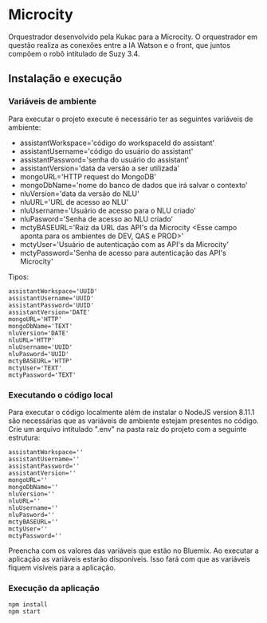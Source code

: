 # Microcity

Orquestrador desenvolvido pela Kukac para a Microcity.
O orquestrador em questão realiza as conexões entre a IA Watson e o front, que juntos compõem o robô intitulado de Suzy 3.4.

## Instalação e execução

### Variáveis de ambiente

Para executar o projeto execute é necessário ter as seguintes variáveis de ambiente:

- assistantWorkspace='código do workspaceId do assistant'
- assistantUsername='código do usuário do assistant'
- assistantPassword='senha do usuário do assistant'
- assistantVersion='data da versão a ser utilizada'
- mongoURL='HTTP request do MongoDB'
- mongoDbName='nome do banco de dados que irá salvar o contexto'
- nluVersion='data da versão do NLU'
- nluURL='URL de acesso ao NLU'
- nluUsername='Usuário de acesso para o NLU criado'
- nluPasword='Senha de acesso ao NLU criado'
- mctyBASEURL='Raiz da URL das API's da Microcity <Esse campo aponta para os ambientes de DEV, QAS e PROD>'
- mctyUser='Usuário de autenticação com as API's da Microcity'
- mctyPassword='Senha de acesso para autenticação das API's Microcity'

Tipos:

```shell
assistantWorkspace='UUID'
assistantUsername='UUID'
assistantPassword='UUID'
assistantVersion='DATE'
mongoURL='HTTP'
mongoDbName='TEXT'
nluVersion='DATE'
nluURL='HTTP'
nluUsername='UUID'
nluPasword='UUID'
mctyBASEURL='HTTP'
mctyUser='TEXT'
mctyPassword='TEXT'
```


### Executando o código local

Para executar o código localmente além de instalar o NodeJS version 8.11.1 são necessárias que as variáveis de ambiente estejam presentes no código.
Crie um arquivo intitulado ".env" na pasta raiz do projeto com a seguinte estrutura:

```shell
assistantWorkspace=''
assistantUsername=''
assistantPassword=''
assistantVersion=''
mongoURL=''
mongoDbName=''
nluVersion=''
nluURL=''
nluUsername=''
nluPasword=''
mctyBASEURL=''
mctyUser=''
mctyPassword=''
```
Preencha com os valores das variáveis que estão no Bluemix. Ao executar a aplicação as variáveis estarão disponíveis.
Isso fará com que as variáveis fiquem visíveis para a aplicação.

### Execução da aplicação

```shell
npm install
npm start
```


